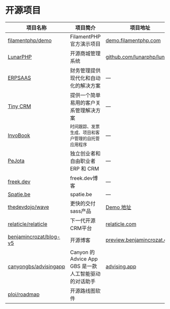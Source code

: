 <!-- markdownlint-disable MD013 -->
# 开源项目

| 项目名称                                                                              | 项目简介                                     | 项目地址                                                              |
|-----------------------------------------------------------------------------------|------------------------------------------|-------------------------------------------------------------------|
| [filamentphp/demo](https://github.com/filamentphp/demo)                           | FilamentPHP官方演示项目                        | [demo.filamentphp.com](https://demo.filamentphp.com)              |
| [LunarPHP](https://lunarphp.io/)                                                  | 开源商城管理系统                                 | [github.com/lunarphp/lunar](https://github.com/lunarphp/lunar)    |
| [ERPSAAS](https://github.com/andrewdwallo/erpsaas)                                | 财务管理提供现代化和自动化的解决方案                       | —                                                                 |
| [Tiny CRM](https://github.com/frikishaan/tiny-crm)                                | 提供一个简单易用的客户关系管理解决方案                      | —                                                                 |
| [InvoBook](https://github.com/Hasnayeen/invobook)                                 | <small>时间跟踪、发票生成、项目和客户管理的自托管应用程序</small> | —                                                                 |
| [PeJota](https://github.com/mazer-dev/pejota)                                     | 独立创业者和自由职业者 ERP 和 CRM                    | —                                                                 |
| [freek.dev](https://github.com/spatie/freek.dev/tree/main/app/Filament/Resources) | freek.dev博客                              | —                                                                 |
| [Spatie.be](https://github.com/spatie/spatie.be/tree/main/app/Filament)           | spatie.be                                | —                                                                 |
| [thedevdojo/wave](https://github.com/thedevdojo/wave)                             | 更快的交付sass产品                              | [Demo 地址](https://devdojo.com/wave/demo)                          |
| [relaticle/relaticle](https://github.com/relaticle/relaticle)                     | 下一代开源CRM平台                               | [relaticle.com](https://relaticle.com/)                           |
| [benjamincrozat/blog-v5](https://github.com/benjamincrozat/blog-v5)               | 开源博客                                     | [preview.benjamincrozat.com](https://preview.benjamincrozat.com/) |
| [canyongbs/advisingapp](https://github.com/canyongbs/advisingapp)                 | Canyon 的 Advice App GBS 是一款人工智能驱动的对话助手   | [advising.app](https://advising.app/)                             |
| [ploi/roadmap](https://github.com/ploi/roadmap)                                   | 开源路线图软件                                  |                                                                   |
